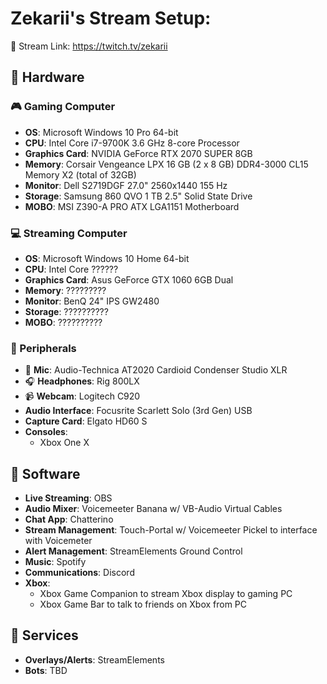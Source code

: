 # Zekarii's Stream Setup:

:mega: Stream Link: https://twitch.tv/zekarii

## :electric_plug: Hardware

### :video_game: Gaming Computer
- **OS**:  Microsoft Windows 10 Pro 64-bit
- **CPU**: Intel Core i7-9700K 3.6 GHz 8-core Processor
- **Graphics Card**: NVIDIA GeForce RTX 2070 SUPER 8GB
- **Memory**: Corsair Vengeance LPX 16 GB (2 x 8 GB) DDR4-3000 CL15 Memory X2 (total of 32GB)
- **Monitor**: Dell S2719DGF 27.0" 2560x1440 155 Hz
- **Storage**: Samsung 860 QVO 1 TB 2.5" Solid State Drive
- **MOBO**: MSI Z390-A PRO ATX LGA1151 Motherboard

### :computer: Streaming Computer
- **OS**:  Microsoft Windows 10 Home 64-bit
- **CPU**: Intel Core ??????
- **Graphics Card**: Asus GeForce GTX 1060 6GB Dual
- **Memory**: ?????????
- **Monitor**: BenQ 24" IPS GW2480
- **Storage**: ??????????
- **MOBO**: ??????????

### :iphone: Peripherals 
- :microphone: **Mic**: Audio-Technica AT2020 Cardioid Condenser Studio XLR
- :headphones: **Headphones**: Rig 800LX
- :video_camera: **Webcam**: Logitech C920
- **Audio Interface**: Focusrite Scarlett Solo (3rd Gen) USB
- **Capture Card**: Elgato HD60 S
- **Consoles**: 
  - Xbox One X

## :floppy_disk: Software
- **Live Streaming**: OBS
- **Audio Mixer**: Voicemeeter Banana w/ VB-Audio Virtual Cables
- **Chat App**: Chatterino
- **Stream Management**: Touch-Portal w/ Voicemeeter Pickel to interface with Voicemeter
- **Alert Management**: StreamElements Ground Control
- **Music**: Spotify 
- **Communications**: Discord
- **Xbox**: 
  - Xbox Game Companion to stream Xbox display to gaming PC
  - Xbox Game Bar to talk to friends on Xbox from PC

## :robot: Services
- **Overlays/Alerts**: StreamElements
- **Bots**: TBD
